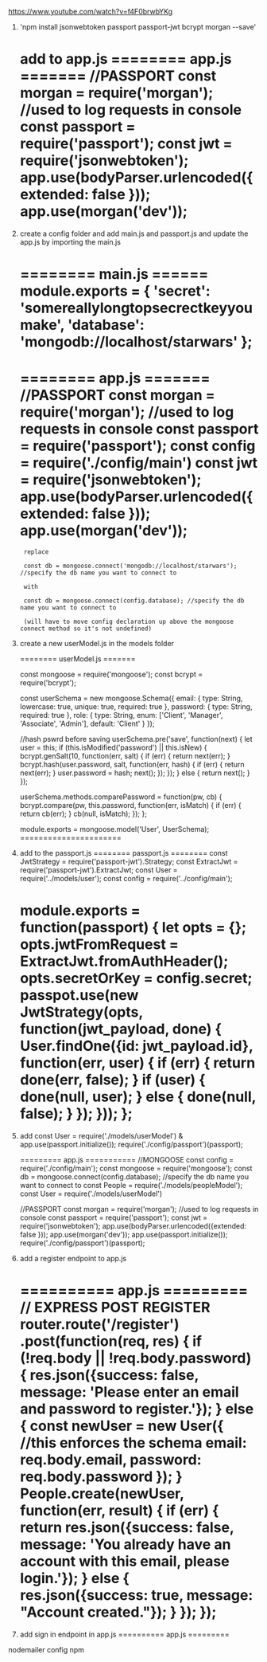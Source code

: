 https://www.youtube.com/watch?v=f4F0brwbYKg

1) 'npm install jsonwebtoken passport passport-jwt bcrypt morgan --save'


    add to app.js
    ======== app.js =======
    //PASSPORT
    const morgan = require('morgan'); //used to log requests in console
    const passport = require('passport');
    const jwt = require('jsonwebtoken');
    app.use(bodyParser.urlencoded({extended: false }));
    app.use(morgan('dev'));
    ======================


2) create a config folder and add main.js and passport.js and update the app.js by importing the main.js

    ======== main.js ======
    module.exports = {
        'secret': 'somereallylongtopsecrectkeyyoumake',
        'database': 'mongodb://localhost/starwars'
    };
    ======================

    ======== app.js =======
    //PASSPORT
    const morgan = require('morgan'); //used to log requests in console
    const passport = require('passport');
    const config = require('./config/main')
    const jwt = require('jsonwebtoken');
    app.use(bodyParser.urlencoded({extended: false }));
    app.use(morgan('dev'));
    ======================

        replace

        const db = mongoose.connect('mongodb://localhost/starwars'); //specify the db name you want to connect to

        with

        const db = mongoose.connect(config.database); //specify the db name you want to connect to

        (will have to move config declaration up above the mongoose connect method so it's not undefined)

3) create a new userModel.js in the models folder

    ======== userModel.js =======

    const mongoose = require('mongoose');
    const bcrypt = require('bcrypt');

    const userSchema = new mongoose.Schema({
        email: {
            type: String,
            lowercase: true,
            unique: true,
            required: true
        },
        password: {
            type: String,
            required: true
        },
        role: {
            type: String,
            enum: ['Client', 'Manager', 'Associate', 'Admin'],
            default: 'Client'
        }
    });

    //hash pswrd before saving
    userSchema.pre('save', function(next) {
        let user = this;
        if (this.isModified('password') || this.isNew) {
            bcrypt.genSalt(10, function(err, salt) {
                if (err) {
                    return next(err);
                }
                bcrypt.hash(user.password, salt, function(err, hash) {
                    if (err) {
                        return next(err);
                    }
                    user.password = hash;
                    next();
                });
            });
        } else {
            return next();
        }
    });

    userSchema.methods.comparePassword = function(pw, cb) {
        bcrypt.compare(pw, this.password, function(err, isMatch) {
            if (err) {
                return cb(err);
            }
            cb(null, isMatch);
        });
    };

    module.exports = mongoose.model('User', UserSchema);
======================

4) add to the passport.js
    ======== passport.js ========
    const JwtStrategy = require('passport-jwt').Strategy;
    const ExtractJwt = require('passport-jwt').ExtractJwt;
    const User = require('../models/user');
    const config = require('../config/main');


    module.exports = function(passport) {
        let opts = {};
        opts.jwtFromRequest = ExtractJwt.fromAuthHeader();
        opts.secretOrKey = config.secret;
        passpot.use(new JwtStrategy(opts, function(jwt_payload, done) {
            User.findOne({id: jwt_payload.id}, function(err, user) {
                if (err) {
                    return done(err, false);
                }
                if (user) {
                    done(null, user);
                } else {
                    done(null, false);
                }
            });
        }));
    };
    ======================

5) add
    const User = require('./models/userModel')
    &
    app.use(passport.initialize());
    require('./config/passport')(passport);


    ========= app.js ===========
    //MONGOOSE
    const config = require('./config/main');
    const mongoose = require('mongoose');
    const db = mongoose.connect(config.database); //specify the db name you want to connect to
    const People = require('./models/peopleModel');
    const User = require('./models/userModel')

    //PASSPORT
    const morgan = require('morgan'); //used to log requests in console
    const passport = require('passport');
    const jwt = require('jsonwebtoken');
    app.use(bodyParser.urlencoded({extended: false }));
    app.use(morgan('dev'));
    app.use(passport.initialize());
    require('./config/passport')(passport);


6) add a register endpoint to app.js

    ========== app.js =========
    // EXPRESS POST REGISTER
    router.route('/register')
    .post(function(req, res) {
        if (!req.body || !req.body.password) {
            res.json({success: false, message: 'Please enter an email and password to register.'});
        } else {
            const newUser = new User({    //this enforces the schema
                email: req.body.email,
                password: req.body.password
            });
        }
        People.create(newUser, function(err, result) {
            if (err) {
                return res.json({success: false, message: 'You already have an account with this email, please login.'});
            } else {
                res.json({success: true, message: "Account created."});
            }
        });
    });  
    ===========================

7) add sign in endpoint in app.js
    ========== app.js =========





nodemailer
config npm




